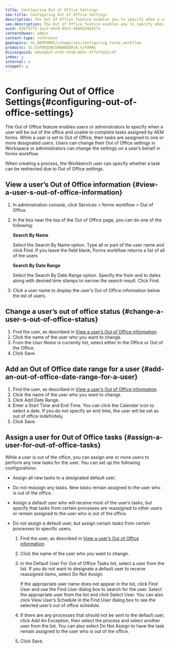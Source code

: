 ```yaml
---
title: Configuring Out of Office Settings
seo-title: Configuring Out of Office Settings
description: The Out of Office feature enables you to specify when a user will be out of the office and unable to complete tasks assigned by AEM forms.
seo-description: The Out of Office feature enables you to specify when a user will be out of the office and unable to complete tasks assigned by AEM forms.
uuid: 01bf3775-1ac3-44c0-9dc5-96092d4b427a
contentOwner: admin
content-type: reference
geptopics: SG_AEMFORMS/categories/configuring_forms_workflow
products: SG_EXPERIENCEMANAGER/6.4/FORMS
discoiquuid: a9ead3af-e745-4fa8-b85c-4f7e7d101cd7
index: y
internal: n
snippet: y
---
```


# Configuring Out of Office Settings{#configuring-out-of-office-settings}

The Out of Office feature enables users or administrators to specify when a user will be out of the office and unable to complete tasks assigned by AEM forms. While a user is set to Out of Office, their tasks are assigned to one or more designated users. Users can change their Out of Office settings in Workspace or administrators can change the settings on a user’s behalf in forms workflow.

When creating a process, the Workbench user can specify whether a task can be redirected due to Out of Office settings.

## View a user’s Out of Office information {#view-a-user-s-out-of-office-information}

1. In administration console, click Services &gt; forms workflow &gt; Out of Office.
1. In the box near the top of the Out of Office page, you can do one of the following:

   **Search By Name**

   Select the Search By Name option. Type all or part of the user name and click Find. If you leave the field blank, Forms workflow returns a list of all of the users

   **Search By Date Range**

   Select the Search By Date Range option. Specify the from and to dates along with desired time stamps to narrow the search result. Click Find.

1. Click a user name to display the user’s Out of Office information below the list of users.

## Change a user’s out of office status {#change-a-user-s-out-of-office-status}

1. Find the user, as described in [View a user’s Out of Office information](configuring-out-office-settings#view_a_user_s_out_of_office_information).
1. Click the name of the user who you want to change.
1. From the *User Name* is currently list, select either In the Office or Out of the Office.
1. Click Save.

## Add an Out of Office date range for a user {#add-an-out-of-office-date-range-for-a-user}

1. Find the user, as described in [View a user’s Out of Office information](configuring-out-office-settings#view_a_user_s_out_of_office_information).
1. Click the name of the user who you want to change.
1. Click Add Date Range.
1. Enter a Start Time and End Time. You can click the Calendar icon to select a date. If you do not specify an end time, the user will be set as out of office indefinitely.
1. Click Save.

## Assign a user for Out of Office tasks {#assign-a-user-for-out-of-office-tasks}

While a user is out of the office, you can assign one or more users to perform any new tasks for the user. You can set up the following configurations:

* Assign all new tasks to a designated default user.
* Do not reassign any tasks. New tasks remain assigned to the user who is out of the office.
* Assign a default user who will receive most of the user’s tasks, but specify that tasks from certain processes are reassigned to other users or remain assigned to the user who is out of the office.
* Do not assign a default user, but assign certain tasks from certain processes to specific users.

    1. Find the user, as described in [View a user’s Out of Office information](configuring-out-office-settings#view_a_user_s_out_of_office_information).
    1. Click the name of the user who you want to change.
    1. In the Default User For Out of Office Tasks list, select a user from the list. If you do not want to designate a default user to receive reassigned items, select Do Not Assign.

       If the appropriate user name does not appear in the list, click Find User and use the Find User dialog box to search for the user. Select the appropriate user from the list and click Select User. You can also click View User’s Schedule in the Find User dialog box to see the selected user’s out of office schedule. 
    
    1. If there are any processes that should not be sent to the default user, click Add An Exception, then select the process and select another user from the list. You can also select Do Not Assign to have the task remain assigned to the user who is out of the office. 
    1. Click Save.

